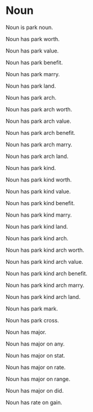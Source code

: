 # Noun

Noun is park noun.

Noun has park worth.

Noun has park value.

Noun has park benefit.

Noun has park marry.

Noun has park land.

Noun has park arch.

Noun has park arch worth.

Noun has park arch value.

Noun has park arch benefit.

Noun has park arch marry.

Noun has park arch land.

Noun has park kind.

Noun has park kind worth.

Noun has park kind value.

Noun has park kind benefit.

Noun has park kind marry.

Noun has park kind land.

Noun has park kind arch.

Noun has park kind arch worth.

Noun has park kind arch value.

Noun has park kind arch benefit.

Noun has park kind arch marry.

Noun has park kind arch land.

Noun has park mark.

Noun has park cross.

Noun has major.

Noun has major on any.

Noun has major on stat.

Noun has major on rate.

Noun has major on range.

Noun has major on did.

Noun has rate on gain.